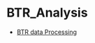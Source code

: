 # BTR_Analysis

- [BTR data Processing](https://eragriculture.github.io/BTR_Analysis/0_Processing.html)

